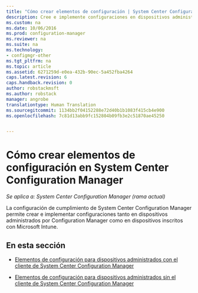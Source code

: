 ```yaml
---
title: "Cómo crear elementos de configuración | System Center Configuration Manager"
description: Cree e implemente configuraciones en dispositivos administrados por System Center Configuration Manager e inscritos con Microsoft Intune.
ms.custom: na
ms.date: 10/06/2016
ms.prod: configuration-manager
ms.reviewer: na
ms.suite: na
ms.technology:
- configmgr-other
ms.tgt_pltfrm: na
ms.topic: article
ms.assetid: 6271259d-e0ea-432b-90ec-5a452fba4264
caps.latest.revision: 6
caps.handback.revision: 0
author: robstackmsft
ms.author: robstack
manager: angrobe
translationtype: Human Translation
ms.sourcegitcommit: 1134bb2f04152288e72d40b1b1083f415cb4e900
ms.openlocfilehash: 7c81d13abb9fc152804b09fb3e2c51870ae45250


---
```

# <a name="how-to-create-configuration-items-in-system-center-configuration-manager"></a>Cómo crear elementos de configuración en System Center Configuration Manager

*Se aplica a: System Center Configuration Manager (rama actual)*

La configuración de cumplimiento de System Center Configuration Manager permite crear e implementar configuraciones tanto en dispositivos administrados por Configuration Manager como en dispositivos inscritos con Microsoft Intune.  

## <a name="in-this-section"></a>En esta sección  

-   [Elementos de configuración para dispositivos administrados con el cliente de System Center Configuration Manager](../../compliance/deploy-use/configuration-items-for-devices-managed-with-the-client.md)  

-   [Elementos de configuración para dispositivos administrados sin el cliente de System Center Configuration Manager](../../compliance/deploy-use/configuration-items-for-devices-managed-without-the-client.md)  



<!--HONumber=Nov16_HO1-->


